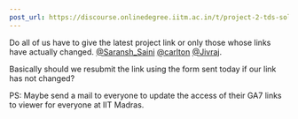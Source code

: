 ```yaml
---
post_url: https://discourse.onlinedegree.iitm.ac.in/t/project-2-tds-solver-discussion-thread/169029/470
---
```

Do all of us have to give the latest project link or only those whose links have actually changed. [@Saransh\_Saini](/u/saransh_saini) [@carlton](/u/carlton) [@Jivraj](/u/jivraj).

Basically should we resubmit the link using the form sent today if our link has not changed?

PS: Maybe send a mail to everyone to update the access of their GA7 links to viewer for everyone at IIT Madras.